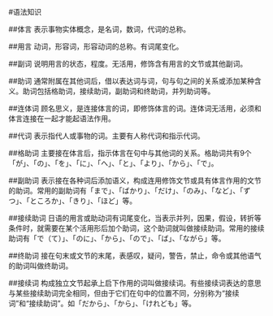 #语法知识

##体言
表示事物实体概念，是名词，数词，代词的总称。

##用言
动词，形容词，形容动词的总称。有词尾变化。

##副词
说明用言的状态，程度。无活用，修饰含有用言的文节或其他副词。

##助词
通常附属在其他词后，借以表达词与词，句与句之间的关系或添加某种含义。助词包括格助词，接续助词，副助词和终助词，并列助词等。

##连体词
顾名思义，是连接体言的词，即修饰体言的词。连体词无活用，必须和体言连接在一起才能起语法作用。

##代词
表示指代人或事物的词。主要有人称代词和指示代词。

##格助词
主要接在体言后，指示体言在句中与其他词的关系。格助词共有9个「が」、「の」、「を」、「に」、「へ」、「と」、「より」、「から」、「で」。

##副助词
表示接在各种词后添加语义，构成连用修饰文节或具有体言作用的文节的助词。常用的副助词有「まで」、「ばかり」、「だけ」、「のみ」、「など」、「ずつ」、「ところか」、「きり」、「ほど」等。

##接续助词
日语的用言或助动词有词尾变化，当表示并列，因果，假设，转折等条件时，就需要在某个活用形后加个助词，这个助词就叫做接续助词。常用的接续助词有「で（て）」、「のに」、「から」、「ので」、「ば」、「ながら」等。

##终助词
接在句末或文节的末尾，表感叹，疑问，警告，禁止，命令或其他语气的助词叫做终助词。

##接续词
构成独立文节起承上启下作用的词叫做接续词。有些接续词表达的意思与某些接续助词完全相同，但由于它们在句中的位置不同，分别称为“接续词”和“接续助词”。如「だから」、「から」、「けれども」等。



